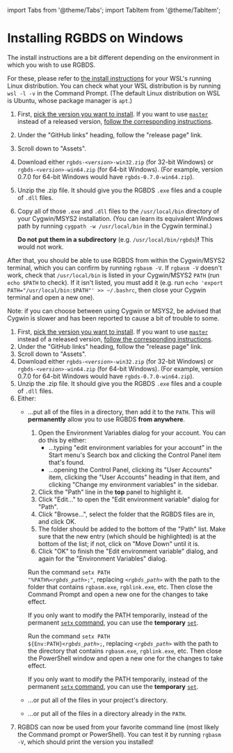 
import Tabs from '@theme/Tabs';
import TabItem from '@theme/TabItem';

# Installing RGBDS on Windows

The install instructions are a bit different depending on the environment in which you wish to use RGBDS.

<Tabs>
<TabItem value="wsl" label="WSL">

For these, please refer to [the install instructions](linux) for your WSL's running Linux distribution.
You can check what your WSL distribution is by running `wsl -l -v` in the Command Prompt.
(The default Linux distribution on WSL is Ubuntu, whose package manager is `apt`.)

</TabItem>
<TabItem value="cygwin" label="Cygwin / MSYS2">

1. First, [pick the version you want to install](/docs).
   If you want to use [`master`](/docs/master/#master) instead of a released version, [follow the corresponding instructions](/install/master).
2. Under the "GitHub links" heading, follow the "release page" link.
3. Scroll down to "Assets".
4. Download either <code>rgbds-<var>&lt;version&gt;</var>-win32.zip</code> (for 32-bit Windows) or <code>rgbds-<var>&lt;version&gt;</var>-win64.zip</code> (for 64-bit Windows).
   (For example, version 0.7.0 for 64-bit Windows would have `rgbds-0.7.0-win64.zip`).
5. Unzip the .zip file.
   It should give you the RGBDS `.exe` files and a couple of `.dll` files.
6. Copy all of those `.exe` and `.dll` files to the `/usr/local/bin` directory of your Cygwin/MSYS2 installation.
   (You can learn its equivalent Windows path by running `cygpath -w /usr/local/bin` in the Cygwin terminal.)

   **Do not put them in a subdirectory** (e.g. `/usr/local/bin/rgbds`)**!**
   This would not work.

After that, you should be able to use RGBDS from within the Cygwin/MSYS2 terminal, which you can confirm by running `rgbasm -V`.
If `rgbasm -V` doesn't work, check that `/usr/local/bin` is listed in your Cygwin/MSYS2 `PATH` (run `echo $PATH` to check).
If it isn't listed, you must add it (e.g. run `echo 'export PATH="/usr/local/bin:$PATH"' >> ~/.bashrc`, then close your Cygwin terminal and open a new one).

Note: if you can choose between using Cygwin or MSYS2, be advised that Cygwin is slower and has been reported to cause a bit of trouble to some.

</TabItem>
<TabItem value="win32" label="None of those">

1. First, [pick the version you want to install](/docs).
   If you want to use [`master`](/docs/master/#master) instead of a released version, [follow the corresponding instructions](/install/master).
2. Under the "GitHub links" heading, follow the "release page" link.
3. Scroll down to "Assets".
4. Download either <code>rgbds-<var>&lt;version&gt;</var>-win32.zip</code> (for 32-bit Windows) or <code>rgbds-<var>&lt;version&gt;</var>-win64.zip</code> (for 64-bit Windows).
   (For example, version 0.7.0 for 64-bit Windows would have `rgbds-0.7.0-win64.zip`).
5. Unzip the .zip file.
   It should give you the RGBDS `.exe` files and a couple of `.dll` files.
6. Either:
   - ...put all of the files in a directory, then add it to the `PATH`.
     This will **permanently** allow you to use RGBDS **from anywhere**.

     <Tabs>
     <TabItem value="gui" label="Graphically">

       1. Open the Environment Variables dialog for your account.
          You can do this by either:
          - ...typing "edit environment variables for your account" in the Start menu's Search box and clicking the Control Panel item that's found.
          - ...opening the Control Panel, clicking its "User Accounts" item, clicking the "User Accounts" heading in that item, and clicking "Change my environment variables" in the sidebar.
       2. Click the "Path" line in the **top** panel to highlight it.
       6. Click "Edit..." to open the "Edit environment variable" dialog for "Path".
       7. Click "Browse...", select the folder that the RGBDS files are in, and click OK.
       8. The folder should be added to the bottom of the "Path" list.
          Make sure that the new entry (which should be highlighted) is at the bottom of the list; if not, click on "Move Down" until it is.
       9. Click "OK" to finish the "Edit environment variable" dialog, and again for the "Environment Variables" dialog.

     </TabItem>
     <TabItem value="cmd" label="Command Prompt">

       Run the command <code>setx PATH "%PATH%<var>&lt;rgbds_path&gt;</var>;"</code>, replacing <code><var>&lt;rgbds_path&gt;</var></code> with the path to the folder that contains `rgbasm.exe`, `rgblink.exe`, etc.
       Then close the Command Prompt and open a new one for the changes to take effect.

       If you only want to modify the PATH temporarily, instead of the permanent [`setx` command](https://docs.microsoft.com/en-us/windows-server/administration/windows-commands/setx), you can use  the **temporary** [`set`](https://docs.microsoft.com/en-us/windows-server/administration/windows-commands/set_1).

     </TabItem>
     <TabItem value="pwsh" label="PowerShell">

       Run the command <code>setx PATH \$\{Env:PATH\}<var>&lt;rgbds_path&gt;</var>;</code>, replacing <code><var>&lt;rgbds_path&gt;</var></code> with the path to the directory that contains `rgbasm.exe`, `rgblink.exe`, etc.
       Then close the PowerShell window and open a new one for the changes to take effect.

       If you only want to modify the PATH temporarily, instead of the permanent [`setx` command](https://docs.microsoft.com/en-us/windows-server/administration/windows-commands/setx), you can use  the **temporary** [`set`](https://docs.microsoft.com/en-us/windows-server/administration/windows-commands/set_1).

     </TabItem>
     </Tabs>

   - ...or put all of the files in your project's directory.
   - ...or put all of the files in a directory already in the `PATH`.
5. RGBDS can now be used from your favorite command line (most likely the Command prompt or PowerShell).
   You can test it by running `rgbasm -V`, which should print the version you installed!

</TabItem>
</Tabs>

